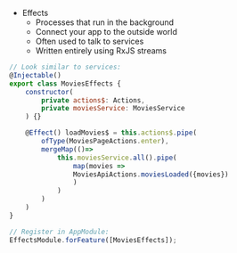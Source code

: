 - Effects
  - Processes that run in the background
  - Connect your app to the outside world
  - Often used to talk to services
  - Written entirely using RxJS streams

```js
// Look similar to services:
@Injectable()
export class MoviesEffects {
    constructor(
        private actions$: Actions,
        private moviesService: MoviesService
    ) {}

    @Effect() loadMovies$ = this.actions$.pipe(
        ofType(MoviesPageActions.enter),
        mergeMap(()=>
            this.moviesService.all().pipe(
                map(movies =>
                MoviesApiActions.moviesLoaded({movies})
                )
            )
        )
    )
}
```

```js
// Register in AppModule:
EffectsModule.forFeature([MoviesEffects]);
```
